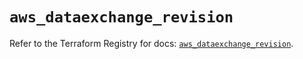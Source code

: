 # `aws_dataexchange_revision`

Refer to the Terraform Registry for docs: [`aws_dataexchange_revision`](https://registry.terraform.io/providers/hashicorp/aws/5.100.0/docs/resources/dataexchange_revision).
